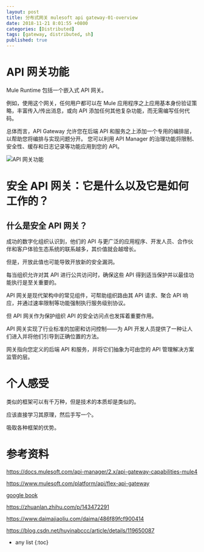 ```yaml
---
layout: post
title: 分布式网关 mulesoft api gateway-01-overview
date: 2018-11-21 8:01:55 +0800
categories: [Distributed]
tags: [gateway, distributed, sh]
published: true
---
```


# API 网关功能

Mule Runtime 包括一个嵌入式 API 网关。 

例如，使用这个网关，任何用户都可以在 Mule 应用程序之上应用基本身份验证策略，丰富传入/传出消息，或向 API 添加任何其他复杂功能，而无需编写任何代码。

总体而言，API Gateway 允许您在后端 API 和服务之上添加一个专用的编排层，以帮助您将编排与实现问题分开。 您可以利用 API Manager 的治理功能将限制、安全性、缓存和日志记录等功能应用到您的 API。

![API 网关功能](https://docs.mulesoft.com/api-manager/2.x/_images/apigateway.png)

# 安全 API 网关：它是什么以及它是如何工作的？

## 什么是安全 API 网关？

成功的数字化组织认识到，他们的 API 与更广泛的应用程序、开发人员、合作伙伴和客户体验生态系统的联系越多，其价值就会越增长。

但是，开放此值也可能导致开放新的安全漏洞。

每当组织允许对其 API 进行公共访问时，确保这些 API 得到适当保护并以最佳功能执行是至关重要的。

API 网关是现代架构中的常见组件，可帮助组织路由其 API 请求、聚合 API 响应，并通过速率限制等功能强制执行服务级别协议。

但 API 网关作为保护组织 API 的安全访问点也发挥着重要作用。 

API 网关实现了行业标准的加密和访问控制——为 API 开发人员提供了一种让人们进入并将他们引导到正确位置的方法。

网关指向您定义的后端 API 和服务，并将它们抽象为可由您的 API 管理解决方案监管的层。

# 个人感受

类似的框架可以有千万种，但是技术的本质却是类似的。

应该直接学习其原理，然后手写一个。

吸取各种框架的优势。

# 参考资料

https://docs.mulesoft.com/api-manager/2.x/api-gateway-capabilities-mule4

https://www.mulesoft.com/platform/api/flex-api-gateway

[google book](https://books.google.co.jp/books?id=q-pJDwAAQBAJ&pg=PT153&lpg=PT153&dq=mulesoft+%E7%BD%91%E5%85%B3&source=bl&ots=8ZnRz5faJn&sig=ACfU3U11mcrkh1N01AeD6mXwP7Uyf4EWAA&hl=zh-CN&sa=X&ved=2ahUKEwjL94zRkNn4AhWlUGwGHaMiBfgQ6AF6BAggEAM#v=onepage&q=mulesoft%20%E7%BD%91%E5%85%B3&f=false)

https://zhuanlan.zhihu.com/p/143472291

https://www.daimajiaoliu.com/daima/486f89fcf900414

https://blog.csdn.net/huyinabccc/article/details/119650087

* any list
{:toc}